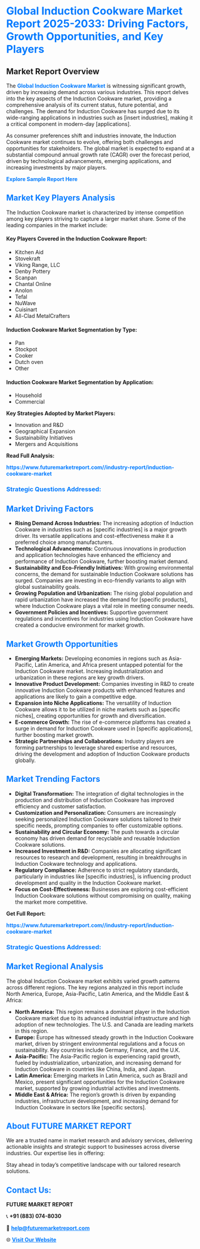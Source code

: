 <h1 style="color: #007BFF;">Global Induction Cookware Market Report 2025-2033: Driving Factors, Growth Opportunities, and Key Players</h1>

<section id="overview">
<h2>Market Report Overview</h2>
<p>The <a href="https://www.futuremarketreport.com//industry-report/induction-cookware-market" style="color: #007BFF; text-decoration: none;"><strong>Global Induction Cookware Market</strong></a> is witnessing significant growth, driven by increasing demand across various industries. This report delves into the key aspects of the Induction Cookware market, providing a comprehensive analysis of its current status, future potential, and challenges. The demand for Induction Cookware has surged due to its wide-ranging applications in industries such as [insert industries], making it a critical component in modern-day [applications].</p>
<p>As consumer preferences shift and industries innovate, the Induction Cookware market continues to evolve, offering both challenges and opportunities for stakeholders. The global market is expected to expand at a substantial compound annual growth rate (CAGR) over the forecast period, driven by technological advancements, emerging applications, and increasing investments by major players.</p>
</section>

<section id="overview">
<p><a href="https://www.futuremarketreport.com//request-sample/reportId=90072" style="color: #007BFF; text-decoration: none;"><strong>Explore Sample Report Here</strong></a></p>
</section>

<section id="key-players">
<h2 style="color: #007BFF;">Market Key Players Analysis</h2>
<p>The Induction Cookware market is characterized by intense competition among key players striving to capture a larger market share. Some of the leading companies in the market include:</p>
<h4>Key Players Covered in the Induction Cookware Report:</h4>
<ul><li>Kitchen Aid</li><li>Stovekraft</li><li>Viking Range, LLC</li><li>Denby Pottery</li><li>Scanpan</li><li>Chantal Online</li><li>Anolon</li><li>Tefal</li><li>NuWave</li><li>Cuisinart</li><li>All-Clad MetalCrafters</li></ul>
<h4>Induction Cookware Market Segmentation by Type:</h4>
<ul><li>Pan</li><li>Stockpot</li><li>Cooker</li><li>Dutch oven</li><li>Other</li></ul>

<h4>Induction Cookware Market Segmentation by Application:</h4>
<ul><li>Household</li><li>Commercial</li></ul>
<p><strong>Key Strategies Adopted by Market Players:</strong></p>
<ul>
<li>Innovation and R&D</li>
<li>Geographical Expansion</li>
<li>Sustainability Initiatives</li>
<li>Mergers and Acquisitions</li>
</ul>
</section>

<section>
<p><strong>Read Full Analysis: </strong></p><a href="https://www.futuremarketreport.com//industry-report/induction-cookware-market" style="color: #007BFF; text-decoration: none;"><strong>https://www.futuremarketreport.com//industry-report/induction-cookware-market</strong></a>
<h3 style="color: #007BFF;">Strategic Questions Addressed:</h3>
</section>

<section id="driving-factors">
<h2 style="color: #007BFF;">Market Driving Factors</h2>
<ul>
<li><strong>Rising Demand Across Industries:</strong> The increasing adoption of Induction Cookware in industries such as [specific industries] is a major growth driver. Its versatile applications and cost-effectiveness make it a preferred choice among manufacturers.</li>
<li><strong>Technological Advancements:</strong> Continuous innovations in production and application technologies have enhanced the efficiency and performance of Induction Cookware, further boosting market demand.</li>
<li><strong>Sustainability and Eco-Friendly Initiatives:</strong> With growing environmental concerns, the demand for sustainable Induction Cookware solutions has surged. Companies are investing in eco-friendly variants to align with global sustainability goals.</li>
<li><strong>Growing Population and Urbanization:</strong> The rising global population and rapid urbanization have increased the demand for [specific products], where Induction Cookware plays a vital role in meeting consumer needs.</li>
<li><strong>Government Policies and Incentives:</strong> Supportive government regulations and incentives for industries using Induction Cookware have created a conducive environment for market growth.</li>
</ul>
</section>

<section id="growth-opportunities">
<h2 style="color: #007BFF;">Market Growth Opportunities</h2>
<ul>
<li><strong>Emerging Markets:</strong> Developing economies in regions such as Asia-Pacific, Latin America, and Africa present untapped potential for the Induction Cookware market. Increasing industrialization and urbanization in these regions are key growth drivers.</li>
<li><strong>Innovative Product Development:</strong> Companies investing in R&D to create innovative Induction Cookware products with enhanced features and applications are likely to gain a competitive edge.</li>
<li><strong>Expansion into Niche Applications:</strong> The versatility of Induction Cookware allows it to be utilized in niche markets such as [specific niches], creating opportunities for growth and diversification.</li>
<li><strong>E-commerce Growth:</strong> The rise of e-commerce platforms has created a surge in demand for Induction Cookware used in [specific applications], further boosting market growth.</li>
<li><strong>Strategic Partnerships and Collaborations:</strong> Industry players are forming partnerships to leverage shared expertise and resources, driving the development and adoption of Induction Cookware products globally.</li>
</ul>
</section>

<section id="trending-factors">
<h2 style="color: #007BFF;">Market Trending Factors</h2>
<ul>
<li><strong>Digital Transformation:</strong> The integration of digital technologies in the production and distribution of Induction Cookware has improved efficiency and customer satisfaction.</li>
<li><strong>Customization and Personalization:</strong> Consumers are increasingly seeking personalized Induction Cookware solutions tailored to their specific needs, prompting companies to offer customizable options.</li>
<li><strong>Sustainability and Circular Economy:</strong> The push towards a circular economy has driven demand for recyclable and reusable Induction Cookware solutions.</li>
<li><strong>Increased Investment in R&D:</strong> Companies are allocating significant resources to research and development, resulting in breakthroughs in Induction Cookware technology and applications.</li>
<li><strong>Regulatory Compliance:</strong> Adherence to strict regulatory standards, particularly in industries like [specific industries], is influencing product development and quality in the Induction Cookware market.</li>
<li><strong>Focus on Cost-Effectiveness:</strong> Businesses are exploring cost-efficient Induction Cookware solutions without compromising on quality, making the market more competitive.</li>
</ul>
</section>

<section>
<p><strong>Get Full Report: </strong></p><a href="https://www.futuremarketreport.com//industry-report/induction-cookware-market" style="color: #007BFF; text-decoration: none;"><strong>https://www.futuremarketreport.com//industry-report/induction-cookware-market</strong></a>
<h3 style="color: #007BFF;">Strategic Questions Addressed:</h3>
</section>


<section id="regional-analysis">
<h2 style="color: #007BFF;">Market Regional Analysis</h2>
<p>The global Induction Cookware market exhibits varied growth patterns across different regions. The key regions analyzed in this report include North America, Europe, Asia-Pacific, Latin America, and the Middle East & Africa:</p>
<ul>
<li><strong>North America:</strong> This region remains a dominant player in the Induction Cookware market due to its advanced industrial infrastructure and high adoption of new technologies. The U.S. and Canada are leading markets in this region.</li>
<li><strong>Europe:</strong> Europe has witnessed steady growth in the Induction Cookware market, driven by stringent environmental regulations and a focus on sustainability. Key countries include Germany, France, and the U.K.</li>
<li><strong>Asia-Pacific:</strong> The Asia-Pacific region is experiencing rapid growth, fueled by industrialization, urbanization, and increasing demand for Induction Cookware in countries like China, India, and Japan.</li>
<li><strong>Latin America:</strong> Emerging markets in Latin America, such as Brazil and Mexico, present significant opportunities for the Induction Cookware market, supported by growing industrial activities and investments.</li>
<li><strong>Middle East & Africa:</strong> The region’s growth is driven by expanding industries, infrastructure development, and increasing demand for Induction Cookware in sectors like [specific sectors].</li>
</ul>
</section>

<footer>
<h2 style="color: #007BFF;">About FUTURE MARKET REPORT</h2>
<p>We are a trusted name in market research and advisory services, delivering actionable insights and strategic support to businesses across diverse industries. Our expertise lies in offering:</p>

<p>Stay ahead in today’s competitive landscape with our tailored research solutions.</p>

<h2 style="color: #007BFF;">Contact Us:</h2>
<p><strong>FUTURE MARKET REPORT</strong></p>
<p>📞 <strong>+91 (883) 074-8030</strong></p>
<p>📧 <strong><a href="mailto:help@futuremarketreport.com" style="color: #007BFF;">help@futuremarketreport.com</a></strong></p>
<p>🌐 <strong><a href="https://www.futuremarketreport.com/" style="color: #007BFF;">Visit Our Website</a></strong></p>
</footer>